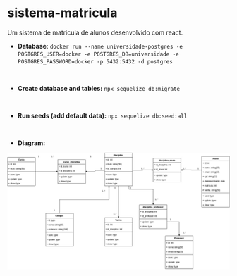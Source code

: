 # sistema-matricula
Um sistema de matricula de alunos desenvolvido com react.

* **Database**:
``docker run --name universidade-postgres -e POSTGRES_USER=docker -e POSTGRES_DB=universidade -e POSTGRES_PASSWORD=docker -p 5432:5432 -d postgres``
<br />

* **Create database and tables:**
``npx sequelize db:migrate``
<br />

* **Run seeds (add default data):**
``npx sequelize db:seed:all``
<br />

* **Diagram:**
<p align="center">
  <img alt="Class Diagram" src="static/class_diagram.jpg" width="700px">
</p>